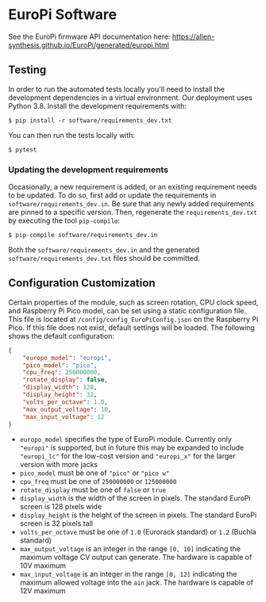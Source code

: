 # EuroPi Software

See the EuroPi firmware API documentation here: https://allen-synthesis.github.io/EuroPi/generated/europi.html

## Testing

In order to run the automated tests locally you'll need to install the development dependencies in a virtual
environment. Our deployment uses Python 3.8. Install the development requirements with:

```console
$ pip install -r software/requirements_dev.txt
```

You can then run the tests locally with:

 ```console
 $ pytest
 ```

 ### Updating the development requirements

Occasionally, a new requirement is added, or an existing requirement needs to be updated. To do so, first add or update
the requirements in ``software/requirements_dev.in``. Be sure that any newly added requirements are pinned to a specific
version. Then, regenerate the ``requirements_dev.txt`` by executing the tool ``pip-compile``:

```console
$ pip-compile software/requirements_dev.in
```

Both the ``software/requirements_dev.in`` and the generated ``software/requirements_dev.txt`` files should be committed.

## Configuration Customization

Certain properties of the module, such as screen rotation, CPU clock speed, and Raspberry Pi Pico model, can be
set using a static configuration file.  This file is located at `/config/config_EuroPiConfig.json` on the
Raspberry Pi Pico. If this file does not exist, default settings will be loaded.  The following shows the
default configuration:
```json
{
    "europo_model": "europi",
    "pico_model": "pico",
    "cpu_freq": 250000000,
    "rotate_display": false,
    "display_width": 128,
    "display_height": 32,
    "volts_per_octave": 1.0,
    "max_output_voltage": 10,
    "max_input_voltage": 12
}
```

- `europo_model` specifies the type of EuroPi module. Currently only `"europi"` is supported, but in future this
  may be expanded to include `"europi_lc"` for the low-cost version and `"europi_x"` for the larger version with
  more jacks
- `pico_model` must be one of `"pico"` or `"pico w"`
- `cpu_freq` must be one of `250000000` or `125000000`
- `rotate_display` must be one of `false` or `true`
- `display_width` is the width of the screen in pixels. The standard EuroPi screen is 128 pixels wide
- `display_height` is the height of the screen in pixels. The standard EuroPi screen is 32 pixels tall
- `volts_per_octave` must be one of `1.0` (Eurorack standard) or `1.2` (Buchla standard)
- `max_output_voltage` is an integer in the range `[0, 10]` indicating the maximum voltage CV output can generate.
  The hardware is capable of 10V maximum
- `max_input_voltage` is an integer in the range `[0, 12]` indicating the maximum allowed voltage into the `ain` jack.
  The hardware is capable of 12V maximum

